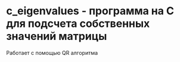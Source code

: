 # c_eigenvalues - программа на С для подсчета собственных значений матрицы

Работает с помощью QR алгоритма
